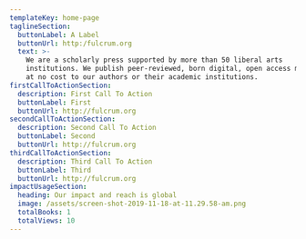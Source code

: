 ```yaml
---
templateKey: home-page
taglineSection:
  buttonLabel: A Label
  buttonUrl: http:/fulcrum.org
  text: >-
    We are a scholarly press supported by more than 50 liberal arts
    institutions. We publish peer-reviewed, born digital, open access monographs
    at no cost to our authors or their academic institutions.
firstCallToActionSection:
  description: First Call To Action
  buttonLabel: First
  buttonUrl: http://fulcrum.org
secondCallToActionSection:
  description: Second Call To Action
  buttonLabel: Second
  buttonUrl: http://fulcrum.org
thirdCallToActionSection:
  description: Third Call To Action
  buttonLabel: Third
  buttonUrl: http://fulcrum.org
impactUsageSection:
  heading: Our impact and reach is global
  image: /assets/screen-shot-2019-11-18-at-11.29.58-am.png
  totalBooks: 1
  totalViews: 10
---
```

